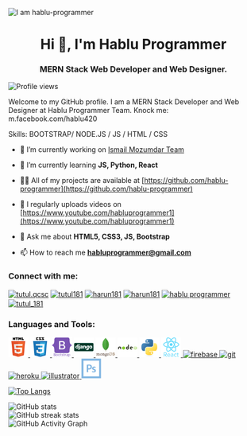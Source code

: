 ![I am hablu-programmer](https://github.com/harun181/harun181/blob/main/page.png)


<h1 align="center">Hi 👋, I'm Hablu Programmer</h1>
<h3 align="center">MERN Stack Web Developer and Web Designer.</h3>

![Profile views](https://gpvc.arturio.dev/ismailmozumdar) 

Welcome to my GitHub profile. I am a MERN Stack Developer and Web Designer at Hablu Programmer Team. 
Knock me: m.facebook.com/hablu420

Skills: BOOTSTRAP/ NODE.JS / JS / HTML / CSS
 

- 🔭 I’m currently working on [Ismail Mozumdar Team](https://ismailmozumdar.github.io/developer-proutpolio/)

- 🌱 I’m currently learning **JS, Python, React**

- 👨‍💻 All of my projects are available at [https://github.com/hablu-programmer](https://github.com/hablu-programmer)

- 📝 I regularly uploads videos on [https://www.youtube.com/habluprogrammer1](https://www.youtube.com/habluprogrammer1)

- 💬 Ask me about **HTML5, CSS3, JS, Bootstrap**

- 📫 How to reach me **habluprogrammer@gmail.com**

<h3 align="left">Connect with me:</h3>
<p align="left">
<a href="https://fb.com/hablu420" target="blank"><img align="center" src="https://raw.githubusercontent.com/rahuldkjain/github-profile-readme-generator/master/src/images/icons/Social/facebook.svg" alt="tutul.qcsc" height="30" width="40" /></a>
<a href="https://twitter.com/hablu-programmer" target="blank"><img align="center" src="https://raw.githubusercontent.com/rahuldkjain/github-profile-readme-generator/master/src/images/icons/Social/twitter.svg" alt="tutul181" height="30" width="40" /></a>
<a href="https://linkedin.com/in/hablu-programmer" target="blank"><img align="center" src="https://raw.githubusercontent.com/rahuldkjain/github-profile-readme-generator/master/src/images/icons/Social/linked-in-alt.svg" alt="harun181" height="30" width="40" /></a>
<a href="https://codepen.io/hablu-programmer" target="blank"><img align="center" src="https://raw.githubusercontent.com/rahuldkjain/github-profile-readme-generator/master/src/images/icons/Social/codepen.svg" alt="harun181" height="30" width="40" /></a>
<a href="https://www.youtube.com/c/hablu programmer" target="blank"><img align="center" src="https://raw.githubusercontent.com/rahuldkjain/github-profile-readme-generator/master/src/images/icons/Social/youtube.svg" alt="hablu programmer" height="30" width="40" /></a>
<a href="https://instagram.com/hablu-programmer" target="blank"><img align="center" src="https://raw.githubusercontent.com/rahuldkjain/github-profile-readme-generator/master/src/images/icons/Social/instagram.svg" alt="tutul_181" height="30" width="40" /></a>
</p>

<h3 align="left">Languages and Tools:</h3>
<p align="left"> 
<a href="https://www.w3.org/html/" target="_blank"> <img src="https://raw.githubusercontent.com/devicons/devicon/master/icons/html5/html5-original-wordmark.svg" alt="html5" width="40" height="40"/> </a> 
<a href="https://www.w3schools.com/css/" target="_blank"> <img src="https://raw.githubusercontent.com/devicons/devicon/master/icons/css3/css3-original-wordmark.svg" alt="css3" width="40" height="40"/> </a>
<a href="https://getbootstrap.com" target="_blank"> <img src="https://raw.githubusercontent.com/devicons/devicon/master/icons/bootstrap/bootstrap-plain-wordmark.svg" alt="bootstrap" width="40" height="40"/> </a> 
<a href="https://www.djangoproject.com/" target="_blank"> <img src="https://raw.githubusercontent.com/devicons/devicon/master/icons/django/django-original.svg" alt="django" width="40" height="40"/> </a> 
<a href="https://www.mongodb.com/" target="_blank"> <img src="https://raw.githubusercontent.com/devicons/devicon/master/icons/mongodb/mongodb-original-wordmark.svg" alt="mongodb" width="40" height="40"/> </a> 
<a href="https://nodejs.org" target="_blank"> <img src="https://raw.githubusercontent.com/devicons/devicon/master/icons/nodejs/nodejs-original-wordmark.svg" alt="nodejs" width="40" height="40"/> </a>
<a href="https://www.python.org" target="_blank"> <img src="https://raw.githubusercontent.com/devicons/devicon/master/icons/python/python-original.svg" alt="python" width="40" height="40"/> </a> 
<a href="https://reactjs.org/" target="_blank"> <img src="https://raw.githubusercontent.com/devicons/devicon/master/icons/react/react-original-wordmark.svg" alt="react" width="40" height="40"/> </a> 
<a href="https://firebase.google.com/" target="_blank"> <img src="https://www.vectorlogo.zone/logos/firebase/firebase-icon.svg" alt="firebase" width="40" height="40"/> </a> 
<a href="https://git-scm.com/" target="_blank"> <img src="https://www.vectorlogo.zone/logos/git-scm/git-scm-icon.svg" alt="git" width="40" height="40"/> </a> 
<a href="https://heroku.com" target="_blank"> <img src="https://www.vectorlogo.zone/logos/heroku/heroku-icon.svg" alt="heroku" width="40" height="40"/> </a> 
<a href="https://www.adobe.com/in/products/illustrator.html" target="_blank"> <img src="https://www.vectorlogo.zone/logos/adobe_illustrator/adobe_illustrator-icon.svg" alt="illustrator" width="40" height="40"/> </a> 
<a href="https://www.photoshop.com/en" target="_blank"> <img src="https://raw.githubusercontent.com/devicons/devicon/master/icons/photoshop/photoshop-line.svg" alt="photoshop" width="40" height="40"/> </a> 
</p>

[![Top Langs](https://github-readme-stats.vercel.app/api/top-langs/?username=hablu-programmer)](https://github.com/anuraghazra/github-readme-stats)

![GitHub stats](https://github-readme-stats.vercel.app/api?username=hablu-programmer&show_icons=true)  
![GitHub streak stats](https://github-readme-streak-stats.herokuapp.com/?user=hablu-programmer)  
![GitHub Activity Graph](https://activity-graph.herokuapp.com/graph?username=hablu-programmer)  
